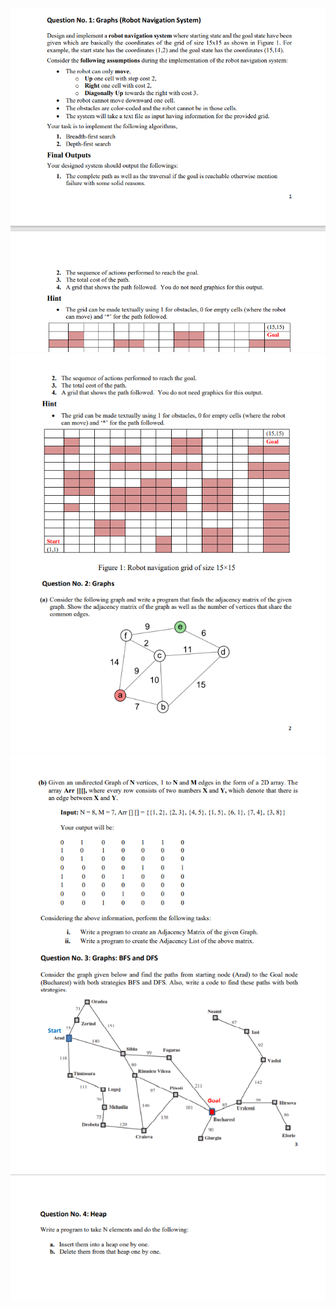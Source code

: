 <img src="./images/pic1.png" alt="Alt text" title="Optional title">

<img src="./images/pic2.png" alt="Alt text" title="Optional title">
<img src="./images/pic3.png" alt="Alt text" title="Optional title">
<img src="./images/pic4.png" alt="Alt text" title="Optional title">

